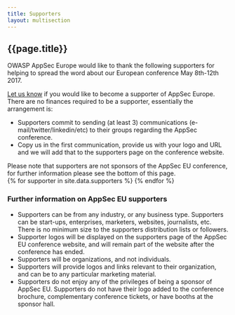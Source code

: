 ```yaml
---
title: Supporters
layout: multisection
---
```

<section>

<h1>{{page.title}}</h1>

OWASP AppSec Europe would like to thank the following supporters for helping to spread the word about our European conference May 8th-12th 2017.
 
<a href="contact">Let us know</a> if you would like to become a supporter of AppSec Europe. There are no finances required to be a supporter, essentially the arrangement is:
<ul>
<li>Supporters commit to sending (at least 3) communications (e-mail/twitter/linkedin/etc) to their groups regarding the AppSec conference.</li>
<li>Copy us in the first communication, provide us with your logo and URL and we will add that to the supporters page on the conference website.</li>
</ul>
Please note that supporters are not sponsors of the AppSec EU conference, for further information please see the bottom of this page.

</section>
<section class="supporters">
{% for supporter in site.data.supporters %}
  <a style="background-image: url(/assets/images/supporters/{{supporter.logo}})" href="{{supporter.url}}" title="{{supporter.name}}"></a>
{% endfor %}
</section>
<section>
 
 
<h3>Further information on AppSec EU supporters</h3>

<ul>
<li>Supporters can be from any industry, or any business type.  Supporters can be start-ups, enterprises, marketers, websites, journalists, etc.  There is no minimum size to the supporters distribution lists or followers.</li>
<li>Supporter logos will be displayed on the supporters page of the AppSec EU conference website, and will remain part of the website after the conference has ended.</li>
<li>Supporters will be organizations, and not individuals.</li>
<li>Supporters will provide logos and links relevant to their organization, and can be to any particular marketing material.</li>
<li>Supporters do not enjoy any of the privileges of being a sponsor of AppSec EU.  Supporters do not have their logo added to the conference brochure, complementary conference tickets, or have booths at the sponsor hall.</li>
</ul>
</section>
